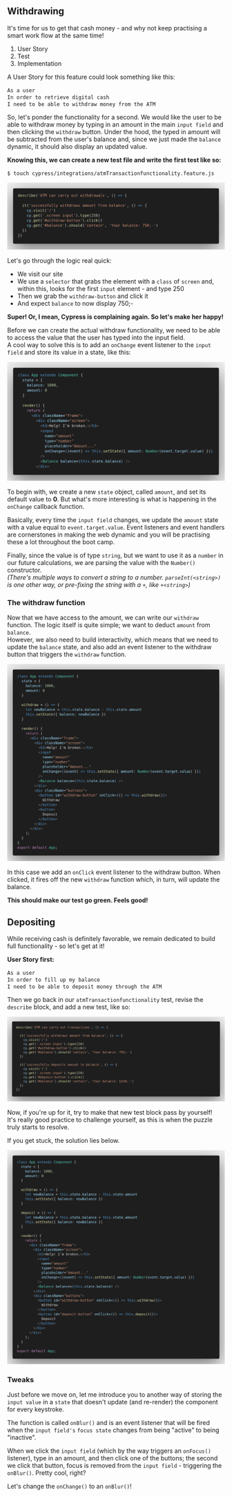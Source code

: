 ## Withdrawing
It's time for us to get that cash money - and why not keep practising a smart work flow at the same time!
1. User Story
2. Test
3. Implementation

A User Story for this feature could look something like this:
```
As a user
In order to retrieve digital cash
I need to be able to withdraw money from the ATM
```

So, let's ponder the functionality for a second. We would like the user to be able to withdraw money by typing in an amount in the main ```input field``` and then clicking the ```withdraw``` button. Under the hood, the typed in amount will be subtracted from the user's balance and, since we just made the ```balance``` dynamic, it should also display an updated value. 

**Knowing this, we can create a new test file and write the first test like so:**

```
$ touch cypress/integrations/atmTransactionfunctionality.feature.js
```

![](../images/transaction_functionality_01.png)

Let's go through the logic real quick: 
- We visit our site
- We use a ```selector``` that grabs the element with a ```class``` of ```screen``` and, within this, looks for the first ```input``` element - and type 250
- Then we grab the ```withdraw-button``` and click it
- And expect ```balance``` to now display 750;-

**Super! Or, I mean, Cypress is complaining again. So let's make her happy!**

Before we can create the actual withdraw functionality, we need to be able to access the value that the user has typed into the input field.  
A cool way to solve this is to add an ```onChange``` event listener to the ```input field``` and store its value in a state, like this:

![](../images/transaction_functionality_02.png)

To begin with, we create a new ```state``` object, called ```amount```, and set its default value to **0**. 
But what's more interesting is what is happening in the ```onChange``` callback function.

Basically, every time the ```input field``` changes, we update the ```amount``` state with a value equal to ```event.target.value```.   Event listeners and event handlers are cornerstones in making the web dynamic and you will be practising these a lot throughout the boot camp. 

Finally, since the value is of type `string`, but we want to use it as a `number` in our future calculations, we are parsing the value with the `Number()` constructor.  
*(There's multiple ways to convert a string to a number. `parseInt(<string>)` is one other way, or pre-fixing the string with a `+`, like `+<string>`)*

### The withdraw function
Now that we have access to the amount, we can write our ```withdraw``` function. The logic itself is quite simple; we want to deduct ```amount``` from ```balance```.  
However, we also need to build interactivity, which means that we need to update the ```balance``` state, and also add an event listener to the withdraw button that triggers the ```withdraw``` function.

![](../images/transaction_functionality_03.png)

In this case we add an `onClick` event listener to the withdraw button. When clicked, it fires off the new `withdraw` function which, in turn, will update the balance. 

**This should make our test go green. Feels good!**

## Depositing
While receiving cash is definitely favorable, we remain dedicated to build full functionality - so let's get at it!

**User Story first:**
```
As a user
In order to fill up my balance
I need to be able to deposit money through the ATM
```

Then we go back in our ```atmTransactionfunctionality``` test, revise the ```describe``` block, and add a new test, like so: 

![](../images/transaction_functionality_04.png)

Now, if you're up for it, try to make that new test block pass by yourself!  
It's really good practice to challenge yourself, as this is when the puzzle truly starts to resolve.

If you get stuck, the solution lies below.

![](../images/transaction_functionality_05.png)

### Tweaks
Just before we move on, let me introduce you to another way of storing the `input value` in a `state` that doesn't update (and re-render) the component for every keystroke. 

The function is called `onBlur()` and is an event listener that will be fired when the `input field's` `focus state` changes from being "active" to being "inactive". 

When we click the `input field` (which by the way triggers an `onFocus()` listener), type in an amount, and then click one of the buttons; the second we click that button, focus is removed from the `input field` - triggering the `onBlur()`. Pretty cool, right? 

Let's change the `onChange()` to an `onBlur()`!